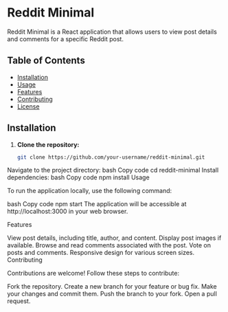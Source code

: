 # Reddit Minimal

Reddit Minimal is a React application that allows users to view post details and comments for a specific Reddit post.

## Table of Contents

- [Installation](#installation)
- [Usage](#usage)
- [Features](#features)
- [Contributing](#contributing)
- [License](#license)

## Installation

1. **Clone the repository:**

   ```bash
   git clone https://github.com/your-username/reddit-minimal.git
Navigate to the project directory:
bash
Copy code
cd reddit-minimal
Install dependencies:
bash
Copy code
npm install
Usage

To run the application locally, use the following command:

bash
Copy code
npm start
The application will be accessible at http://localhost:3000 in your web browser.

Features

View post details, including title, author, and content.
Display post images if available.
Browse and read comments associated with the post.
Vote on posts and comments.
Responsive design for various screen sizes.
Contributing

Contributions are welcome! Follow these steps to contribute:

Fork the repository.
Create a new branch for your feature or bug fix.
Make your changes and commit them.
Push the branch to your fork.
Open a pull request.